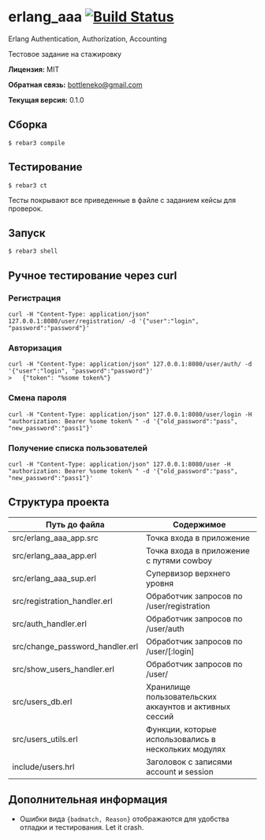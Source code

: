 # erlang_aaa [![Build Status](https://travis-ci.org/bottleneko/erlang_aaa.svg?branch=master)](https://travis-ci.org/bottleneko/erlang_aaa)

Erlang Authentication, Authorization, Accounting

Тестовое задание на стажировку

**Лицензия:** MIT

**Обратная связь:** bottleneko@gmail.com

**Текущая версия:** 0.1.0

## Сборка

    $ rebar3 compile


## Тестирование

    $ rebar3 ct

Тесты покрывают все приведенные в файле с заданием кейсы для проверок.

## Запуск

    $ rebar3 shell

## Ручное тестирование через curl

### Регистрация

    curl -H "Content-Type: application/json" 127.0.0.1:8080/user/registration/ -d '{"user":"login", "password":"password"}'

### Авторизация

    curl -H "Content-Type: application/json" 127.0.0.1:8080/user/auth/ -d '{"user":"login", "password":"password"}'
    >   {"token": "%some token%"}

### Смена пароля

    сurl -H "Content-Type: application/json" 127.0.0.1:8080/user/login -H "authorization: Bearer %some token% " -d '{"old_password":"pass", "new_password":"pass1"}'

### Получение списка пользователей

    сurl -H "Content-Type: application/json" 127.0.0.1:8080/user -H "authorization: Bearer %some token% " -d '{"old_password":"pass", "new_password":"pass1"}'

## Структура проекта

Путь до файла | Содержимое
------------ | -------------
src/erlang_aaa_app.src | Точка входа в приложение
src/erlang_aaa_app.erl | Точка входа в приложение с путями cowboy
src/erlang_aaa_sup.erl | Cупервизор верхнего уровня
src/registration_handler.erl | Обработчик запросов по /user/registration
src/auth_handler.erl | Обработчик запросов по /user/auth
src/change_password_handler.erl | Обработчик запросов по /user/[:login]
src/show_users_handler.erl | Обработчик запросов по /user/
src/users_db.erl | Хранилище пользовательских аккаунтов и активных сессий
src/users_utils.erl | Функции, которые использовались в нескольких модулях
include/users.hrl | Заголовок с записями account и session

## Дополнительная информация

* Ошибки вида `{badmatch, Reason}` отображаются для удобства отладки и тестирования. Let it crash.